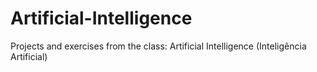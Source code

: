 # Artificial-Intelligence
Projects and exercises from the class: Artificial Intelligence (Inteligência Artificial)
